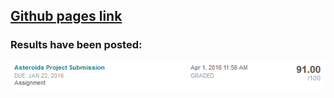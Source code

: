## [Github pages link][pages-link]
### Results have been posted:
![91 out of 100][results-picture]

[pages-link]: www.shovelware.github.io/arnieboids
[results-picture]: https://github.com/shovelware/arnieboids/blob/master/arnie_boids_result.PNG
